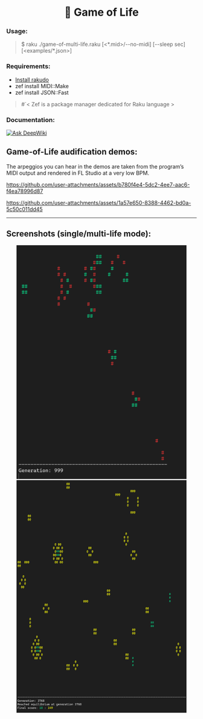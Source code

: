 <h1 align="center">🌱 Game of Life</h1>

### Usage:
  > $ raku ./game-of-multi-life.raku [<\*.mid>/--no-midi] [--sleep sec] [<examples/\*.json>]

### Requirements:
  - [Install rakudo](https://rakudo.org/downloads)
  - zef install MIDI::Make
  - zef install JSON::Fast
  > #`< Zef is a package manager dedicated for Raku language >

### Documentation:
<a href="https://deepwiki.com/amp1ee/game-of-life-MIDI"><img src="https://deepwiki.com/badge.svg" alt="Ask DeepWiki"></a>


## Game-of-Life audification demos:
The arpeggios you can hear in the demos are taken from the program’s MIDI output and rendered in FL Studio at a very low BPM.

https://github.com/user-attachments/assets/b780f4e4-5dc2-4ee7-aac6-f4ea78996d87


https://github.com/user-attachments/assets/1a57e650-8388-4462-bd0a-5c50c011dd45



---


## Screenshots (single/multi-life mode):
<p align="center">
  <img src="assets/Capture.PNG"       alt="Game of Life preview" width="450">
  <img src="assets/Capture-multi.PNG" alt="Game of Life multi"   width="450">
</p>

